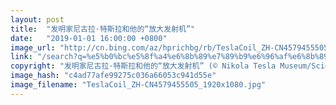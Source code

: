 ```yaml
---
layout: post
title:  "发明家尼古拉·特斯拉和他的“放大发射机”"
date:   "2019-01-01 16:00:00 +0800"
image_url: "http://cn.bing.com/az/hprichbg/rb/TeslaCoil_ZH-CN4579455505_1920x1080.jpg"
link: "/search?q=%e5%b0%bc%e5%8f%a4%e6%8b%89%e7%89%b9%e6%96%af%e6%8b%89&form=hpcapt&mkt=zh-cn"
copyright: "发明家尼古拉·特斯拉和他的“放大发射机” (© Nikola Tesla Museum/Science Photo Library)"
image_hash: "c4ad77afe99275c036a66053c941d55e"
image_filename: "TeslaCoil_ZH-CN4579455505_1920x1080.jpg"
---
```

